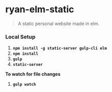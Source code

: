 # ryan-elm-static
> A static personal website made in elm.

### Local Setup

1. __`npm install -g static-server gulp-cli elm`__
1. __`npm install`__
1. __`gulp`__
1. __`static-server`__

__To watch for file changes__

1. __`gulp watch`__

